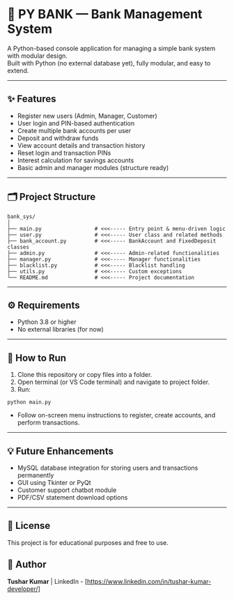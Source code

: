 # 🏦 PY BANK — Bank Management System

A Python-based console application for managing a simple bank system with modular design.  
Built with Python (no external database yet), fully modular, and easy to extend.

---

## ✨ Features

- Register new users (Admin, Manager, Customer)
- User login and PIN-based authentication
- Create multiple bank accounts per user
- Deposit and withdraw funds
- View account details and transaction history
- Reset login and transaction PINs
- Interest calculation for savings accounts
- Basic admin and manager modules (structure ready)

---

## 🗂️ Project Structure

```
bank_sys/
│
├── main.py                 # <<<----- Entry point & menu-driven logic
├── user.py                 # <<<----- User class and related methods
├── bank_account.py         # <<<----- BankAccount and FixedDeposit classes
├── admin.py                # <<<----- Admin-related functionalities
├── manager.py              # <<<----- Manager functionalities
├── blacklist.py            # <<<----- Blacklist handling
├── utils.py                # <<<----- Custom exceptions
└── README.md               # <<<----- Project documentation

```
---

## ⚙️ Requirements

- Python 3.8 or higher
- No external libraries (for now)

---

## 🚀 How to Run

1. Clone this repository or copy files into a folder.
2. Open terminal (or VS Code terminal) and navigate to project folder.
3. Run:

```
python main.py
```

- Follow on-screen menu instructions to register, create accounts, and perform transactions.

---

## 💡 Future Enhancements
- MySQL database integration for storing users and transactions permanently
- GUI using Tkinter or PyQt
- Customer support chatbot module
- PDF/CSV statement download options

---

## 📄 License
This project is for educational purposes and free to use.

## 🙌 Author
**Tushar Kumar** | LinkedIn - [https://www.linkedin.com/in/tushar-kumar-developer/]
